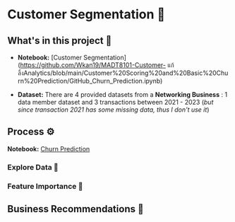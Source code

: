 # Customer Segmentation 🔎



## What's in this project 💼

* **Notebook:** [Customer Segmentation](https://github.com/Wkan19/MADT8101-Customer- แก้ลิ้งAnalytics/blob/main/Customer%20Scoring%20and%20Basic%20Churn%20Prediction/GitHub_Churn_Prediction.ipynb)

* **Dataset:** There are 4 provided datasets from a **Networking Business** : 1 data member dataset and 3 transactions between 2021 - 2023 (*but since transaction 2021 has some missing data, thus I don't use it*)


## Process ⚙️
**Notebook:** [Churn Prediction](https://github.com/Wkan19/MADT8101-Customer-Analytics/blob/main/Customer%20Scoring%20and%20Basic%20Churn%20Prediction/GitHub_Churn_Prediction.ipynb)

### Explore Data 🔦
### Feature Importance 🏅

## Business Recommendations 🌟
